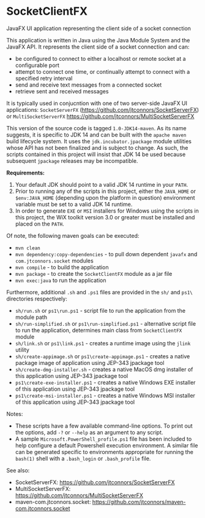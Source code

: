 # SocketClientFX
JavaFX UI application representing the client side of a socket connection

This application is written in Java using the Java Module System and the JavaFX API.  It represents the client side of a socket connection and can:

   - be configured to connect to either a localhost or remote socket at a configurable port
   - attempt to connect one time, or continually attempt to connect with a specified retry interval
   - send and receive text messages from a connected socket
   - retrieve sent and received messages

It is typically used in conjucntion with one of two server-side JavaFX UI applications:
```SocketServerFX``` (https://github.com/jtconnors/SocketServerFX)
or
```MultiSocketServerFX``` https://github.com/jtconnors/MultiSocketServerFX

This version of the source code is tagged ```1.0-JDK14-maven```.  As its name suggests, it is specific to JDK 14 and can be built with the ```apache maven``` build lifecycle system. It uses the ```jdk.incubator.jpackage``` module utilities whose API has not been finalized and is subject to change.  As such, the scripts contained in this project will insist that JDK 14 be used because subsequent ```jpackage``` releases may be incompatible.

**Requirements:**
1. Your default JDK should point to a valid JDK 14 runtime in your ```PATH```.
2. Prior to running any of the scripts in this project, either the ```JAVA_HOME``` or ```$env:JAVA_HOME``` (depending upon the platform in question) environment variable must be set to a valid JDK 14 runtime.
3.  In order to generate ```EXE``` or ```MSI``` installers for Windows using the scripts in this project, the WiX toolkit version 3.0 or greater must be installed and placed on the ```PATH```.

Of note, the following maven goals can be executed:

   - ```mvn clean```
   - ```mvn dependency:copy-dependencies``` - to pull down dependent ```javafx``` and ```com.jtconnors.socket``` modules
   - ```mvn compile``` - to build the application
   - ```mvn package``` - to create the ```SocketClientFX``` module as a jar file
   - ```mvn exec:java``` to run the application
   
Furthermore, additional ```.sh``` and ```.ps1``` files are provided in the ```sh/``` and ```ps1\``` directories respectively:
   - ```sh/run.sh``` or ```ps1\run.ps1``` - script file to run the application from the module path
   - ```sh/run-simplified.sh``` or ```ps1\run-simplified.ps1``` - alternative script file to run the application, determines main class from ```SocketClientFX``` module
   - ```sh/link.sh``` or ```ps1\link.ps1``` - creates a runtime image using the ```jlink``` utility
   - ```sh/create-appimage.sh``` or ```ps1\create-appimage.ps1``` - creates a native package image of application using JEP-343 jpackage tool
   - ```sh/create-dmg-installer.sh``` - creates a native MacOS dmg installer of this application using JEP-343 jpackage tool
   - ```ps1\create-exe-installer.ps1``` - creates a native Windows EXE installer of this application using JEP-343 jpackage tool
   - ```ps1\create-msi-installer.ps1``` - creates a native Windows MSI installer of this application using JEP-343 jpackage tool

Notes:
   - These scripts have a few available command-line options.  To print out
the options, add ```-?``` or ```--help``` as an argument to any script.
   - A sample ```Microsoft.PowerShell_profile.ps1``` file has been included to help configure a default Powershell execution environment.  A similar file can be generated specific to environments appropriate for running the ```bash(1)``` shell with a ```.bash_login``` or ```.bash_profile``` file.


See also:

- SocketServerFX: https://github.com/jtconnors/SocketServerFX
- MultiSocketServerFX: https://github.com/jtconnors/MultiSocketServerFX
- maven-com.jtconnors.socket: https://github.com/jtconnors/maven-com.jtconnors.socket